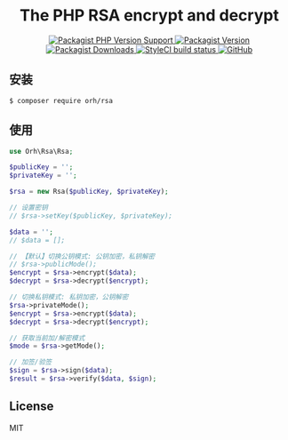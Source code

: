 <h1 align="center">
  The PHP RSA encrypt and decrypt
</h1>

<p align="center">
  <a href="https://packagist.org/packages/orh/rsa">
    <img alt="Packagist PHP Version Support" src="https://img.shields.io/packagist/php-v/orh/rsa">
  </a>
  <a href="https://packagist.org/packages/orh/rsa">
    <img alt="Packagist Version" src="https://img.shields.io/packagist/v/orh/rsa?color=df8057">
  </a>
  <a href="https://packagist.org/packages/orh/rsa">
    <img alt="Packagist Downloads" src="https://img.shields.io/packagist/dt/orh/rsa">
  </a>
  <a href="https://github.com/ouronghuang/rsa">
    <img alt="StyleCI build status" src="https://github.styleci.io/repos/322248801/shield?style=flat">
  </a>
  <a href="https://github.com/ouronghuang/rsa">
    <img alt="GitHub" src="https://img.shields.io/github/license/ouronghuang/rsa">
  </a>
</p>

## 安装

```
$ composer require orh/rsa
```

## 使用

```php
use Orh\Rsa\Rsa;

$publicKey = '';
$privateKey = '';

$rsa = new Rsa($publicKey, $privateKey);

// 设置密钥
// $rsa->setKey($publicKey, $privateKey);

$data = '';
// $data = [];

// 【默认】切换公钥模式: 公钥加密，私钥解密
// $rsa->publicMode();
$encrypt = $rsa->encrypt($data);
$decrypt = $rsa->decrypt($encrypt);

// 切换私钥模式: 私钥加密，公钥解密
$rsa->privateMode();
$encrypt = $rsa->encrypt($data);
$decrypt = $rsa->decrypt($encrypt);

// 获取当前加/解密模式
$mode = $rsa->getMode();

// 加签/验签
$sign = $rsa->sign($data);
$result = $rsa->verify($data, $sign);
```

## License

MIT
